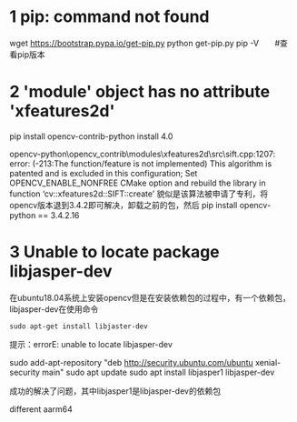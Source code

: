 # 1 pip: command not found

wget https://bootstrap.pypa.io/get-pip.py
python get-pip.py
pip -V　　#查看pip版本

# 2 'module' object has no attribute 'xfeatures2d'

pip install opencv-contrib-python
install 4.0


opencv-python\opencv_contrib\modules\xfeatures2d\src\sift.cpp:1207: error: (-213:The function/feature is not implemented) This algorithm is patented and is excluded in this configuration; Set OPENCV_ENABLE_NONFREE CMake option and rebuild the library in function ‘cv::xfeatures2d::SIFT::create’
貌似是该算法被申请了专利，将opencv版本退到3.4.2即可解决，卸载之前的包，然后
pip install opencv-python == 3.4.2.16

# 3 Unable to locate package libjasper-dev
在ubuntu18.04系统上安装opencv但是在安装依赖包的过程中，有一个依赖包，libjasper-dev在使用命令

    sudo apt-get install libjaster-dev

提示：errorE: unable to locate libjasper-dev

sudo add-apt-repository "deb http://security.ubuntu.com/ubuntu xenial-security main"
sudo apt update
sudo apt install libjasper1 libjasper-dev

成功的解决了问题，其中libjasper1是libjasper-dev的依赖包


different aarm64

